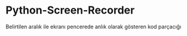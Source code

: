# Python-Screen-Recorder
Belirtilen aralık ile ekranı pencerede anlık olarak gösteren kod parçacığı
